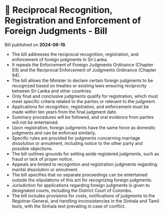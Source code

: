 # 📄  Reciprocal Recognition, Registration and Enforcement of Foreign Judgments - Bill

Bill published on **2024-06-19**.

- The bill addresses the reciprocal recognition, registration, and enforcement of foreign judgments in Sri Lanka.
- It repeals the Enforcement of Foreign Judgments Ordinance (Chapter 93) and the Reciprocal Enforcement of Judgments Ordinance (Chapter 94).
- The bill allows the Minister to declare certain foreign judgments to be recognized based on treaties or existing laws ensuring reciprocity between Sri Lanka and other countries.
- Only final and conclusive judgments qualify for registration, which must meet specific criteria related to the parties or relevant to the judgment.
- Applications for recognition, registration, and enforcement must be made within ten years from the final judgment date.
- Summary procedures will be followed, and oral evidence from parties will not be entertained.
- Upon registration, foreign judgments have the same force as domestic judgments and can be enforced similarly.
- Specific rules are provided for judgments concerning marriage dissolution or annulment, including notice to the other party and possible objections.
- The bill outlines grounds for setting aside registered judgments, such as fraud or lack of proper notice.
- Appeals are limited to recognition and registration judgments regarding marital dissolution or annulment.
- The bill specifies that no separate proceedings can be entertained outside the stipulations of this act for recognizing foreign judgments.
- Jurisdiction for applications regarding foreign judgments is given to designated courts, including the District Court of Colombo.
- The bill includes provisions for costs, notifications of judgments to the Registrar-General, and handling inconsistencies in the Sinhala and Tamil texts, with the Sinhala text prevailing in case of conflict.
